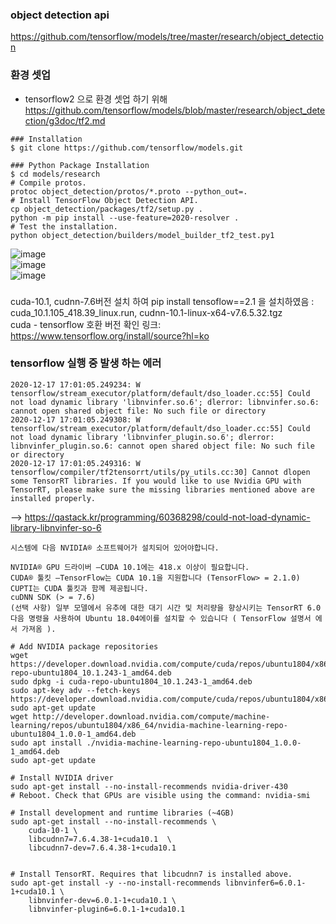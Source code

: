### object detection api 
https://github.com/tensorflow/models/tree/master/research/object_detection  

### 환경 셋업
- tensorflow2 으로 환경 셋업 하기 위해 
https://github.com/tensorflow/models/blob/master/research/object_detection/g3doc/tf2.md
```
### Installation
$ git clone https://github.com/tensorflow/models.git

### Python Package Installation
$ cd models/research
# Compile protos.
protoc object_detection/protos/*.proto --python_out=.
# Install TensorFlow Object Detection API.
cp object_detection/packages/tf2/setup.py .
python -m pip install --use-feature=2020-resolver .
# Test the installation.
python object_detection/builders/model_builder_tf2_test.py1
```
![image](https://user-images.githubusercontent.com/56099627/102451425-ced2ab00-407b-11eb-943e-d8ba621a399c.png)  
![image](https://user-images.githubusercontent.com/56099627/102451488-ead64c80-407b-11eb-99f4-9358b951d0e6.png)  
![image](https://user-images.githubusercontent.com/56099627/102451547-08a3b180-407c-11eb-8f3c-14d3555b6402.png)  

###
cuda-10.1, cudnn-7.6버전 설치 하여 pip install tensoflow==2.1 을 설치하였음
: cuda_10.1.105_418.39_linux.run, cudnn-10.1-linux-x64-v7.6.5.32.tgz  
cuda - tensorflow 호환 버전 확인 링크: https://www.tensorflow.org/install/source?hl=ko  

### tensorflow 실행 중 발생 하는 에러
```
2020-12-17 17:01:05.249234: W tensorflow/stream_executor/platform/default/dso_loader.cc:55] Could not load dynamic library 'libnvinfer.so.6'; dlerror: libnvinfer.so.6: cannot open shared object file: No such file or directory
2020-12-17 17:01:05.249308: W tensorflow/stream_executor/platform/default/dso_loader.cc:55] Could not load dynamic library 'libnvinfer_plugin.so.6'; dlerror: libnvinfer_plugin.so.6: cannot open shared object file: No such file or directory
2020-12-17 17:01:05.249316: W tensorflow/compiler/tf2tensorrt/utils/py_utils.cc:30] Cannot dlopen some TensorRT libraries. If you would like to use Nvidia GPU with TensorRT, please make sure the missing libraries mentioned above are installed properly.
```
--> https://qastack.kr/programming/60368298/could-not-load-dynamic-library-libnvinfer-so-6  
```
시스템에 다음 NVIDIA® 소프트웨어가 설치되어 있어야합니다.

NVIDIA® GPU 드라이버 —CUDA 10.1에는 418.x 이상이 필요합니다.
CUDA® 툴킷 —TensorFlow는 CUDA 10.1을 지원합니다 (TensorFlow> = 2.1.0)
CUPTI는 CUDA 툴킷과 함께 제공됩니다.
cuDNN SDK (> = 7.6)
(선택 사항) 일부 모델에서 유추에 대한 대기 시간 및 처리량을 향상시키는 TensorRT 6.0
다음 명령을 사용하여 Ubuntu 18.04에이를 설치할 수 있습니다 ( TensorFlow 설명서 에서 가져옴 ).

# Add NVIDIA package repositories
wget https://developer.download.nvidia.com/compute/cuda/repos/ubuntu1804/x86_64/cuda-repo-ubuntu1804_10.1.243-1_amd64.deb
sudo dpkg -i cuda-repo-ubuntu1804_10.1.243-1_amd64.deb
sudo apt-key adv --fetch-keys https://developer.download.nvidia.com/compute/cuda/repos/ubuntu1804/x86_64/7fa2af80.pub
sudo apt-get update
wget http://developer.download.nvidia.com/compute/machine-learning/repos/ubuntu1804/x86_64/nvidia-machine-learning-repo-ubuntu1804_1.0.0-1_amd64.deb
sudo apt install ./nvidia-machine-learning-repo-ubuntu1804_1.0.0-1_amd64.deb
sudo apt-get update

# Install NVIDIA driver
sudo apt-get install --no-install-recommends nvidia-driver-430
# Reboot. Check that GPUs are visible using the command: nvidia-smi

# Install development and runtime libraries (~4GB)
sudo apt-get install --no-install-recommends \
    cuda-10-1 \
    libcudnn7=7.6.4.38-1+cuda10.1  \
    libcudnn7-dev=7.6.4.38-1+cuda10.1


# Install TensorRT. Requires that libcudnn7 is installed above.
sudo apt-get install -y --no-install-recommends libnvinfer6=6.0.1-1+cuda10.1 \
    libnvinfer-dev=6.0.1-1+cuda10.1 \
    libnvinfer-plugin6=6.0.1-1+cuda10.1
```
